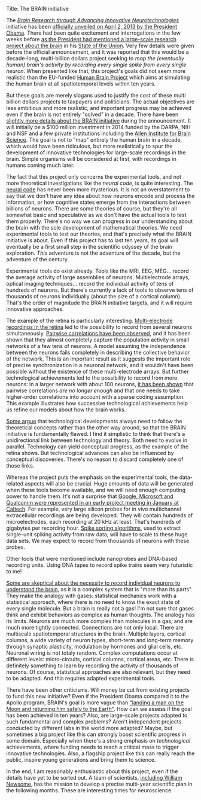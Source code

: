 Title: The BRAIN initiative

The [*Brain Research through Advancing Innovative Neurotechnologies*](http://en.wikipedia.org/wiki/BRAIN_Initiative) initiative has been [officially unveiled on April 2, 2013 by the President Obama](http://www.whitehouse.gov/the-press-office/2013/04/02/fact-sheet-brain-initiative). There had been quite excitement and interrogations in the few weeks before [as the President had mentioned a large-scale research project about the brain](http://www.nytimes.com/2013/02/18/science/project-seeks-to-build-map-of-human-brain.html?pagewanted=all&_r=0) in his [State of the Union](http://www.nytimes.com/2013/02/13/us/politics/obamas-2013-state-of-the-union-address.html). Very few details were given before the official announcement, and it was reported that this would be a decade-long, multi-billion dollars project seeking to *map the (eventually human) brain's activity by recording every single spike from every single neuron*. When presented like that, this project's goals did not seem more realistic than the EU-funded [Human Brain Project](http://en.wikipedia.org/wiki/Human_Brain_Project_(EU)) which aims at simulating the human brain at all spatiotemporal levels within ten years.

<!-- PELICAN_END_SUMMARY -->

But these goals are merely slogans used to justify the cost of these multi billion dollars projects to taxpayers and politicians. The actual objectives are less ambitious and more realistic, and important progress may be achieved even if the brain is not entirely "solved" in a decade. There have been [slightly more details about the BRAIN initiative](http://www.whitehouse.gov/infographics/brain-initiative) during the announcement. It will initially be a $100 million investment in 2014 funded by the DARPA, NIH and NSF and a few private institutions including the [Allen Institute for Brain Science](http://en.wikipedia.org/wiki/Allen_Institute_for_Brain_Science). The goal is not to "map" entirely the human brain in a decade, which would have been ridiculous, but more realistically to spur the development of innovative technologies for large-scale recordings in the brain. Simple organisms will be considered at first, with recordings in humans coming much later.

The fact that this project only concerns the experimental tools, and not more theoretical investigations like the *neural code*, is quite interesting. The [neural code](http://en.wikipedia.org/wiki/Neural_coding) has never been more mysterious. It is not an overstatement to say that we don't have any idea about how neurons encode and process the information, or how cognitive states emerge from the interactions between billions of neurons. There are some theories of course, but they're all somewhat basic and speculative as we don't have the actual tools to test them properly. There's no way we can progress in our understanding about the brain with the sole development of mathematical theories. We need experimental tools to test our theories, and that's precisely what the BRAIN initiative is about. Even if this project has to last ten years, its goal will eventually be a first small step in the scientific odyssey of the brain exploration. *This* adventure is not the adventure of the decade, but the adventure of the century.

Experimental tools do exist already. Tools like the MRI, EEG, MEG... record the average activity of large assemblies of neurons. Multielectrode arrays, optical imaging techniques... record the individual activity of tens of hundreds of neurons. But there's currently a lack of tools to observe tens of thousands of neurons individually (about the size of a cortical column). That's the order of magnitude the BRAIN initiative targets, and it will require innovative approaches.

The example of the retina is particularly interesting. [Multi-electrode recordings in the retina](http://www.sciencedirect.com/science/article/pii/0165027094900302) led to the possibility to record from several neurons simultaneously. [Pairwise correlations have been observed](http://www.nature.com/nature/journal/v440/n7087/abs/nature04701.html), and it has been shown that they almost completely capture the population activity in small networks of a few tens of neurons. A model assuming the independence between the neurons fails completely in describing the collective behavior of the network. This is an important result as it suggests the important role of precise synchronization in a neuronal network, and it wouldn't have been possible without the existence of these multi-electrode arrays. But further technological achievements led to the possibility to record from more neurons: in a larger network with about 100 neurons, [it has been shown](http://www.pnas.org/content/108/23/9679.short) that pairwise correlations *are no longer enough* and that one needs to take higher-order correlations into account with a sparse coding assumption. This example illustrates how successive technological achievements help us refine our models about how the brain works.

[Some argue](http://www.guardian.co.uk/commentisfree/2013/apr/02/president-obama-brain-mapping-project-not-ideal) that technological developments always need to follow the theoretical concepts rather than the other way around, so that the BRAIN initiative is fundamentally flawed. I find it simplistic to think that there's a unidirectional link between technology and theory. Both need to evolve in parallel. Technology can yield conceptual progress, as the example of the retina shows. But technological advances can also be influenced by conceptual discoveries. There's no reason to discard completely one of those links.

Whereas the project puts the emphasis on the experimental tools, the data-related aspects will also be crucial. Huge amounts of data will be generated when these tools become available, and we will need enough computing power to handle them. It's not a surprise that [Google, Microsoft and Qualcomm were represented in an early project meeting in January at Caltech](http://news.sciencemag.org/scienceinsider/BAM.Kavli_Futures10_final_report.pdf). For example, very large silicon probes for in vivo multichannel extracellular recordings are being developed. They will contain hundreds of microelectrodes, each recording at 20 kHz at least. That's hundreds of gigabytes per recording hour. [Spike sorting algorithms](http://www.scholarpedia.org/article/Spike_sorting), used to extract single-unit spiking activity from raw data, will have to scale to these huge data sets. We may expect to record from thousands of neurons with these probes.

Other tools that were mentioned include nanoprobes and DNA-based recording units. Using DNA tapes to record spike trains seem very futuristic to me!

[Some are skeptical about the necessity to record individual neurons to understand the brain](http://sciencehouse.wordpress.com/2013/02/26/brain-activity-map/), as it is a complex system that is "more than its parts". They make the analogy with gases: statistical mechanics work with a statistical approach, where there is no need to know the exact state of every single molecule. But a brain is really not a gas! I'm not sure that gases think and exhibit behaviors as complex as human thoughts. The analogy has its limits. Neurons are much more complex than molecules in a gas, and are much more tightly connected. Connections are not only local. There are multiscale spatiotemporal structures in the brain. Multiple layers, cortical columns, a wide variety of neuron types, short-term and long-term memory through synaptic plasticity, modulation by hormones and glial cells, etc. Neuronal wiring is not totaly random. Complex computations occur at different levels: micro-circuits, cortical columns, cortical areas, etc. There is definitely something to learn by recording the activity of thousands of neurons. Of course, statistical approaches are also relevant, but they need to be adapted. And this requires adapted experimental tools.

There have been other criticisms. Will money be cut from existing projects to fund this new initiative? Even if the President Obama compared it to the Apollo program, BRAIN's goal is more vague than ["landing a man on the Moon and returning him safely to the Earth"](http://en.wikipedia.org/wiki/Apollo_program). How can we assess if the goal has been achieved in ten years? Also, are large-scale projects adapted to such fundamental and complex problems? Aren't independent projects conducted by different labs in the world more adapted? Maybe, but sometimes a big project like this can strongly boost scientific progress in some domain. Especially when there's a strong emphasis on *technological* achievements, where funding needs to reach a critical mass to trigger innovative technologies. Also, a flagship project like this can really reach the public, inspire young generations and bring them to science.

In the end, I am reasonably enthusiastic about this project, even if the details have yet to be sorted out. A team of scientists, [including William Newsome](http://www.wired.com/wiredscience/2013/04/newsome/), has the mission to develop a precise multi-year scientific plan in the following months. These are interesting times for neuroscience.

